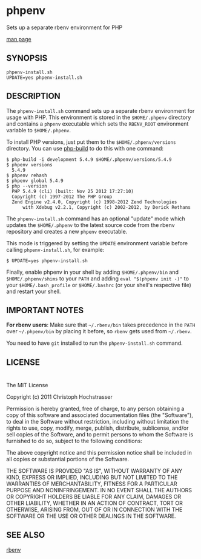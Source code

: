 # phpenv

Sets up a separate rbenv environment for PHP

[man page](https://github.com/CHH/phpenv/blob/master/man/phpenv-install.1.ronn)


## SYNOPSIS

`phpenv-install.sh` <br>
`UPDATE=yes phpenv-install.sh`

## DESCRIPTION

The `phpenv-install.sh` command sets up a separate rbenv 
environment for usage with PHP. This environment is 
stored in the `$HOME/.phpenv` directory and contains
a `phpenv` executable which sets the `RBENV_ROOT` 
environment variable to `$HOME/.phpenv`.

To install PHP versions, just put them to the `$HOME/.phpenv/versions`
directory. You can use [php-build](http://github.com/chh/php-build)
to do this with one command:

    $ php-build -i development 5.4.9 $HOME/.phpenv/versions/5.4.9
    $ phpenv versions
      5.4.9
    $ phpenv rehash
    $ phpenv global 5.4.9
    $ php --version
      PHP 5.4.9 (cli) (built: Nov 25 2012 17:27:10) 
      Copyright (c) 1997-2012 The PHP Group
      Zend Engine v2.4.0, Copyright (c) 1998-2012 Zend Technologies
          with Xdebug v2.2.1, Copyright (c) 2002-2012, by Derick Rethans

The `phpenv-install.sh` command has an optional 
"update" mode which updates the `$HOME/.phpenv` to 
the latest source code from the rbenv repository 
and creates a new `phpenv` executable.

This mode is triggered by setting the 
`UPDATE` environment variable before 
calling `phpenv-install.sh`, for example:

`$ UPDATE=yes phpenv-install.sh`

Finally, enable phpenv in your shell by adding `$HOME/.phpenv/bin` and
`$HOME/.phpenv/shims` to your `PATH` and adding `eval "$(phpenv init -)"`
to your `$HOME/.bash_profile` or `$HOME/.bashrc` (or your shell's 
respective file) and restart your shell.

## IMPORTANT NOTES

__For rbenv users__: Make sure that `~/.rbenv/bin` takes precedence
in the `PATH` over `~/.phpenv/bin` by placing it before, so `rbenv` gets
used from `~/.rbenv`.

You need to have `git` installed to run the `phpenv-install.sh` command.

## LICENSE
#
The MIT License

Copyright (c) 2011 Christoph Hochstrasser

Permission is hereby granted, free of charge, to any person obtaining a copy
of this software and associated documentation files (the "Software"), to deal
in the Software without restriction, including without limitation the rights
to use, copy, modify, merge, publish, distribute, sublicense, and/or sell
copies of the Software, and to permit persons to whom the Software is
furnished to do so, subject to the following conditions:

The above copyright notice and this permission notice shall be included in
all copies or substantial portions of the Software.

THE SOFTWARE IS PROVIDED "AS IS", WITHOUT WARRANTY OF ANY KIND, EXPRESS OR
IMPLIED, INCLUDING BUT NOT LIMITED TO THE WARRANTIES OF MERCHANTABILITY,
FITNESS FOR A PARTICULAR PURPOSE AND NONINFRINGEMENT. IN NO EVENT SHALL THE
AUTHORS OR COPYRIGHT HOLDERS BE LIABLE FOR ANY CLAIM, DAMAGES OR OTHER
LIABILITY, WHETHER IN AN ACTION OF CONTRACT, TORT OR OTHERWISE, ARISING FROM,
OUT OF OR IN CONNECTION WITH THE SOFTWARE OR THE USE OR OTHER DEALINGS IN
THE SOFTWARE.

## SEE ALSO

[rbenv](http://github.com/sstephenson/rbenv)


[SYNOPSIS]: #SYNOPSIS "SYNOPSIS"
[DESCRIPTION]: #DESCRIPTION "DESCRIPTION"
[IMPORTANT NOTES]: #IMPORTANT-NOTES "IMPORTANT NOTES"
[LICENSE]: #LICENSE "LICENSE"
[SEE ALSO]: #SEE-ALSO "SEE ALSO"
